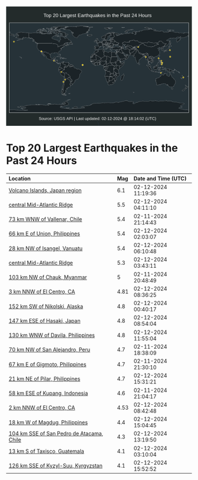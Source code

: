 ![Map](./map.png)

# Top 20 Largest Earthquakes in the Past 24 Hours

| Location | Mag | Date and Time (UTC) |
|:---|:---|:---|
| [Volcano Islands, Japan region](https://earthquake.usgs.gov/earthquakes/eventpage/us7000lym6) | 6.1 | 02-12-2024 11:19:36 |
| [central Mid-Atlantic Ridge](https://earthquake.usgs.gov/earthquakes/eventpage/us7000lyjh) | 5.5 | 02-12-2024 04:11:10 |
| [73 km WNW of Vallenar, Chile](https://earthquake.usgs.gov/earthquakes/eventpage/us7000lyi6) | 5.4 | 02-11-2024 21:14:43 |
| [66 km E of Union, Philippines](https://earthquake.usgs.gov/earthquakes/eventpage/us7000lyiz) | 5.4 | 02-12-2024 02:03:07 |
| [28 km NW of Isangel, Vanuatu](https://earthquake.usgs.gov/earthquakes/eventpage/us7000lyjy) | 5.4 | 02-12-2024 06:10:48 |
| [central Mid-Atlantic Ridge](https://earthquake.usgs.gov/earthquakes/eventpage/us7000lyjc) | 5.3 | 02-12-2024 03:43:11 |
| [103 km NW of Chauk, Myanmar](https://earthquake.usgs.gov/earthquakes/eventpage/us7000lyi1) | 5 | 02-11-2024 20:48:49 |
| [3 km NNW of El Centro, CA](https://earthquake.usgs.gov/earthquakes/eventpage/ci40666288) | 4.81 | 02-12-2024 08:36:25 |
| [152 km SW of Nikolski, Alaska](https://earthquake.usgs.gov/earthquakes/eventpage/us7000lyip) | 4.8 | 02-12-2024 00:40:17 |
| [147 km ESE of Hasaki, Japan](https://earthquake.usgs.gov/earthquakes/eventpage/us7000lyl1) | 4.8 | 02-12-2024 08:54:04 |
| [130 km WNW of Davila, Philippines](https://earthquake.usgs.gov/earthquakes/eventpage/us7000lyml) | 4.8 | 02-12-2024 11:55:04 |
| [70 km NW of San Alejandro, Peru](https://earthquake.usgs.gov/earthquakes/eventpage/us7000lyhk) | 4.7 | 02-11-2024 18:38:09 |
| [67 km E of Gigmoto, Philippines](https://earthquake.usgs.gov/earthquakes/eventpage/us7000lyib) | 4.7 | 02-11-2024 21:30:10 |
| [21 km NE of Pilar, Philippines](https://earthquake.usgs.gov/earthquakes/eventpage/us7000lypi) | 4.7 | 02-12-2024 15:31:21 |
| [58 km ESE of Kupang, Indonesia](https://earthquake.usgs.gov/earthquakes/eventpage/us7000lyi5) | 4.6 | 02-11-2024 21:04:17 |
| [2 km NNW of El Centro, CA](https://earthquake.usgs.gov/earthquakes/eventpage/ci40666368) | 4.53 | 02-12-2024 08:42:48 |
| [18 km W of Magdug, Philippines](https://earthquake.usgs.gov/earthquakes/eventpage/us7000lypr) | 4.4 | 02-12-2024 15:04:45 |
| [104 km SSE of San Pedro de Atacama, Chile](https://earthquake.usgs.gov/earthquakes/eventpage/us7000lymz) | 4.3 | 02-12-2024 13:19:50 |
| [13 km S of Taxisco, Guatemala](https://earthquake.usgs.gov/earthquakes/eventpage/us7000lyj3) | 4.1 | 02-12-2024 03:10:04 |
| [126 km SSE of Kyzyl-Suu, Kyrgyzstan](https://earthquake.usgs.gov/earthquakes/eventpage/us7000lypm) | 4.1 | 02-12-2024 15:52:52 |
